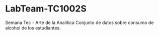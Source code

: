 # LabTeam-TC1002S
Semana Tec - Arte de la Analítica
Conjunto de datos sobre consumo de alcohol de los estudiantes.
